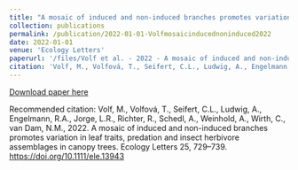 ```yaml
---
title: "A mosaic of induced and non-induced branches promotes variation in leaf traits, predation and insect herbivore assemblages in canopy trees"
collection: publications
permalink: /publication/2022-01-01-Volfmosaicinducednoninduced2022
date: 2022-01-01
venue: 'Ecology Letters'
paperurl: '/files/Volf et al. - 2022 - A mosaic of induced and non-induced branches promo.pdf'
citation: 'Volf, M., Volfová, T., Seifert, C.L., Ludwig, A., Engelmann, R.A., Jorge, L.R., Richter, R., Schedl, A., Weinhold, A., Wirth, C., van Dam, N.M., 2022. A mosaic of induced and non-induced branches promotes variation in leaf traits, predation and insect herbivore assemblages in canopy trees. Ecology Letters 25, 729–739. https://doi.org/10.1111/ele.13943'
---
```


<a href='/files/Volf et al. - 2022 - A mosaic of induced and non-induced branches promo.pdf'>Download paper here</a>

Recommended citation: Volf, M., Volfová, T., Seifert, C.L., Ludwig, A., Engelmann, R.A., Jorge, L.R., Richter, R., Schedl, A., Weinhold, A., Wirth, C., van Dam, N.M., 2022. A mosaic of induced and non-induced branches promotes variation in leaf traits, predation and insect herbivore assemblages in canopy trees. Ecology Letters 25, 729–739. https://doi.org/10.1111/ele.13943